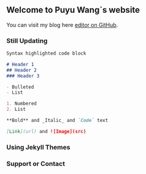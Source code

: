## Welcome to Puyu Wang`s website

You can visit my blog here [editor on GitHub](https://blog.puyuwang.me).


### Still Updating



```markdown
Syntax highlighted code block

# Header 1
## Header 2
### Header 3

- Bulleted
- List

1. Numbered
2. List

**Bold** and _Italic_ and `Code` text

[Link](url) and ![Image](src)
```



### Using Jekyll Themes 



### Support or Contact

